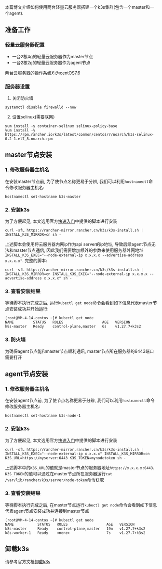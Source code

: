本篇博文介绍如何使用两台轻量云服务器搭建一个k3s集群(包含一个master和一个agent).

## 准备工作

### 轻量云服务器配置

- 一台2核4g的轻量云服务器作为master节点
- 一台2核2g的轻量云服务器作为agent节点

两台云服务器的操作系统均为centOS7.6

### 服务器设置

1. 关闭防火墙
```
systemctl disable firewalld --now
```
2. 设置selinux(需要联网)
```
yum install -y container-selinux selinux-policy-base
yum install -y https://rpm.rancher.io/k3s/latest/common/centos/7/noarch/k3s-selinux-0.2-1.el7_8.noarch.rpm
```

## master节点安装

### 1. 修改服务器主机名

在安装master节点前, 为了使节点名称更易于分辨, 我们可以利用`hostnamectl`命令修改服务器主机名:

```
hostnamectl set-hostname k3s-master
```

### 2. 安装k3s

为了方便起见, 本文选用官方[快速入门](https://docs.rancher.cn/docs/k3s/quick-start/_index#%E5%AE%89%E8%A3%85%E8%84%9A%E6%9C%AC)中提供的脚本进行安装

```
curl -sfL https://rancher-mirror.rancher.cn/k3s/k3s-install.sh | INSTALL_K3S_MIRROR=cn sh -
```

上述脚本会使用将云服务器内网ip作为api server的ip地址, 导致后续agent节点无法和master节点通信, 因此我们需要增加额外的参数来使用服务器外网地址`INSTALL_K3S_EXEC="--node-external-ip x.x.x.x --advertise-address x.x.x.x"`. 完整的脚本:

```
curl -sfL https://rancher-mirror.rancher.cn/k3s/k3s-install.sh | INSTALL_K3S_MIRROR=cn INSTALL_K3S_EXEC="--node-external-ip x.x.x.x --advertise-address x.x.x.x" sh -
```

### 3. 查看安装结果

等待脚本执行完成之后, 运行`kubectl get node`命令会看到如下信息代表master节点安装成功并开始运行:

```
[root@VM-4-14-centos ~]# kubectl get node
NAME         STATUS   ROLES                  AGE   VERSION
k8s-master   Ready    control-plane,master   6s    v1.27.7+k3s2
```

### 3. 防火墙

为确保agent节点能和master节点顺利通讯, master节点所在服务器的6443端口需要打开

## agent节点安装

### 1. 修改服务器主机名

在安装agent节点前, 为了使节点名称更易于分辨, 我们可以利用`hostnamectl`命令修改服务器主机名:

```
hostnamectl set-hostname k3s-node-1
```

### 2. 安装k3s

为了方便起见, 本文选用官方[快速入门](https://docs.rancher.cn/docs/k3s/quick-start/_index#%E5%AE%89%E8%A3%85%E8%84%9A%E6%9C%AC)中提供的脚本进行安装

```
curl -sfL https://rancher-mirror.rancher.cn/k3s/k3s-install.sh | INSTALL_K3S_EXEC="--node-external-ip x.x.x.x" INSTALL_K3S_MIRROR=cn K3S_URL=https://myserver:6443 K3S_TOKEN=mynodetoken sh -
```

上述脚本中的`K3S_URL`的值就是master节点的服务器地址`https://x.x.x.x:6443`. `K3S_TOKEN`的值可以通过在master节点所在服务器运行`cat /var/lib/rancher/k3s/server/node-token`命令获取

### 3. 查看安装结果

等待脚本执行完成之后, 在master节点运行`kubectl get node`命令会看到如下信息代表agent节点安装成功并连接到master节点

```
[root@VM-4-14-centos ~]# kubectl get node
NAME           STATUS   ROLES                  AGE   VERSION
k8s-master     Ready    control-plane,master   19m   v1.27.7+k3s2
k8s-worker-1   Ready    <none>                 7s    v1.27.7+k3s2
```

## 卸载k3s

请参考官方文档[卸载k3s](https://docs.rancher.cn/docs/k3s/installation/uninstall/_index/)

